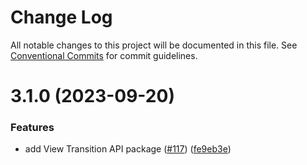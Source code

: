# Change Log

All notable changes to this project will be documented in this file. See
[Conventional Commits](https://conventionalcommits.org) for commit guidelines.

# 3.1.0 (2023-09-20)

### Features

- add View Transition API package ([#117](https://github.com/taiga-family/ng-web-apis/issues/117))
  ([fe9eb3e](https://github.com/taiga-family/ng-web-apis/commit/fe9eb3ea331552ffe6e6592fc2d728e329debec5))
